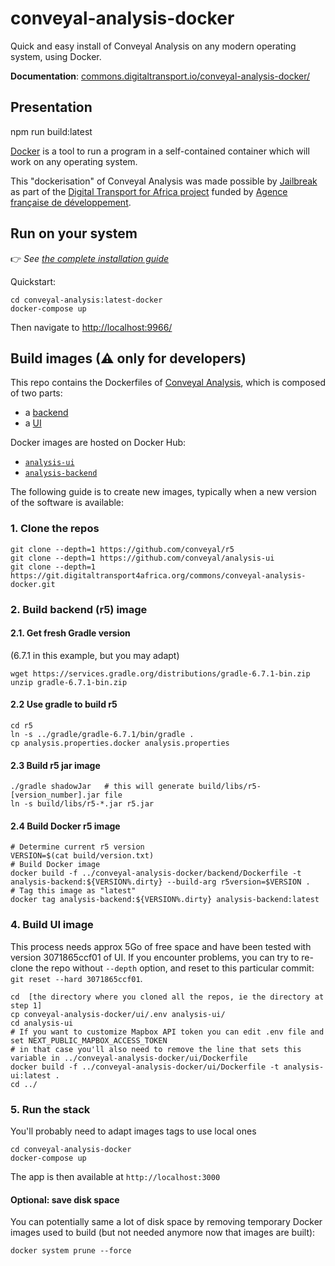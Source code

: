 # conveyal-analysis-docker

Quick and easy install of Conveyal Analysis on any modern operating system, using Docker.

**Documentation**: [commons.digitaltransport.io/conveyal-analysis-docker/](http://commons.digitaltransport.io/conveyal-analysis-docke:latestr/)

## Presentation
npm run build:latest

[Docker](docker.com) is a tool to run a program in a self-contained container which will work on any operating system.

This "dockerisation" of Conveyal Analysis was made possible by [Jailbreak](http://jailbreak.paris/) as part of the [Digital Transport for Africa project](http://digitaltransport4africa.org/) funded by [Agence française de développement](https://www.afd.fr/).

## Run on your system

👉 _See [the complete installation guide](/INSTALL.md)_

Quickstart:

```
cd conveyal-analysis:latest-docker
docker-compose up
```
Then navigate to [http://localhost:9966/](http://localhost:9966/)

## Build images (⚠ only for developers)

This repo contains the Dockerfiles of [Conveyal Analysis](https://www.conveyal.com/analysis/), which is composed of two parts:
- a [backend](https://github.com/conveyal/analysis-backend)
- a [UI](https://github.com/conveyal/analysis-ui)

Docker images are hosted on Docker Hub:
- [`analysis-ui`](https://hub.docker.com/r/jailbreakparis/analysis-ui)
- [`analysis-backend`](https://hub.docker.com/r/jailbreakparis/analysis-backend)

The following guide is to create new images, typically when a new version of the software is available:

### 1. Clone the repos

```
git clone --depth=1 https://github.com/conveyal/r5
git clone --depth=1 https://github.com/conveyal/analysis-ui
git clone --depth=1 https://git.digitaltransport4africa.org/commons/conveyal-analysis-docker.git
```

### 2. Build backend (r5) image

#### 2.1. Get fresh Gradle version

(6.7.1 in this example, but you may adapt)

```
wget https://services.gradle.org/distributions/gradle-6.7.1-bin.zip
unzip gradle-6.7.1-bin.zip
```

#### 2.2 Use gradle to build r5

```
cd r5
ln -s ../gradle/gradle-6.7.1/bin/gradle .
cp analysis.properties.docker analysis.properties
```

#### 2.3 Build r5 jar image

```
./gradle shadowJar   # this will generate build/libs/r5-[version_number].jar file
ln -s build/libs/r5-*.jar r5.jar
```

#### 2.4 Build Docker r5 image

```
# Determine current r5 version
VERSION=$(cat build/version.txt)
# Build Docker image
docker build -f ../conveyal-analysis-docker/backend/Dockerfile -t analysis-backend:${VERSION%.dirty} --build-arg r5version=$VERSION .
# Tag this image as "latest"
docker tag analysis-backend:${VERSION%.dirty} analysis-backend:latest
```

### 4. Build UI image

This process needs approx 5Go of free space and have been tested with version 3071865ccf01 of UI. If you encounter problems, you can try to re-clone the repo without `--depth` option, and reset to this particular commit: `git reset --hard 3071865ccf01`.

```
cd  [the directory where you cloned all the repos, ie the directory at step 1]
cp conveyal-analysis-docker/ui/.env analysis-ui/
cd analysis-ui
# If you want to customize Mapbox API token you can edit .env file and set NEXT_PUBLIC_MAPBOX_ACCESS_TOKEN
# in that case you'll also need to remove the line that sets this variable in ../conveyal-analysis-docker/ui/Dockerfile
docker build -f ../conveyal-analysis-docker/ui/Dockerfile -t analysis-ui:latest .
cd ../
```

### 5. Run the stack

You'll probably need to adapt images tags to use local ones

```
cd conveyal-analysis-docker
docker-compose up
```

The app is then available at `http://localhost:3000`

#### Optional: save disk space

You can potentially same a lot of disk space by removing temporary Docker images used to build (but not needed anymore now that images are built):

```
docker system prune --force
```
